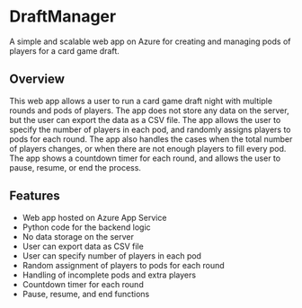 # DraftManager

A simple and scalable web app on Azure for creating and managing pods of players for a card game draft.

## Overview

This web app allows a user to run a card game draft night with multiple rounds and pods of players. The app does not store any data on the server, but the user can export the data as a CSV file. The app allows the user to specify the number of players in each pod, and randomly assigns players to pods for each round. The app also handles the cases when the total number of players changes, or when there are not enough players to fill every pod. The app shows a countdown timer for each round, and allows the user to pause, resume, or end the process.

## Features

- Web app hosted on Azure App Service
- Python code for the backend logic
- No data storage on the server
- User can export data as CSV file
- User can specify number of players in each pod
- Random assignment of players to pods for each round
- Handling of incomplete pods and extra players
- Countdown timer for each round
- Pause, resume, and end functions
